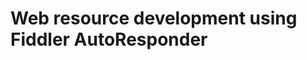 # Web resource development using Fiddler AutoResponder

<!-- https://docs.microsoft.com/en-us/dynamics365/customer-engagement/developer/streamline-javascript-development-fiddler-autoresponder -->